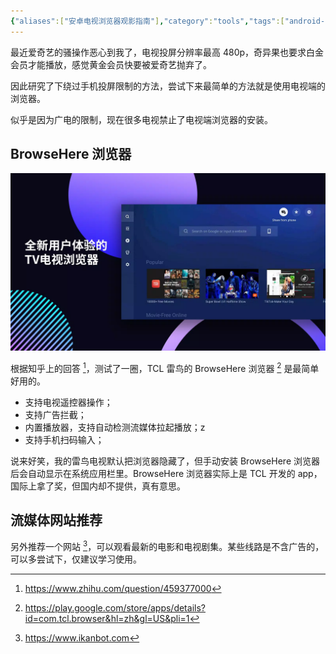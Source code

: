 ```yaml
---
{"aliases":["安卓电视浏览器观影指南"],"category":"tools","tags":["android-tv"],"status":"published","link":"NA","date created":"2023-01-28 Sat 21:35:16","date modified":"2024-02-21 Wed 18:49:01","dg-publish":true,"permalink":"/Blog/Share/安卓电视浏览器观影指南/","dgPassFrontmatter":true,"noteIcon":"1","created":"2023-01-28T21:35:16.000+08:00","updated":"2024-02-21T18:57:51.306+08:00"}
---
```



最近爱奇艺的骚操作恶心到我了，电视投屏分辨率最高 480p，奇异果也要求白金会员才能播放，感觉黄金会员快要被爱奇艺抛弃了。

因此研究了下绕过手机投屏限制的方法，尝试下来最简单的方法就是使用电视端的浏览器。

似乎是因为广电的限制，现在很多电视禁止了电视端浏览器的安装。

## BrowseHere 浏览器

![Pasted image 20230128220355](https://github.com/Yunz93/PicRepo/blob/main/image/Pasted%20image%2020230128220355.png?raw=true)

根据知乎上的回答 [^1]，测试了一圈，TCL 雷鸟的 BrowseHere 浏览器 [^2] 是最简单好用的。
- 支持电视遥控器操作；
- 支持广告拦截；
- 内置播放器，支持自动检测流媒体拉起播放；z
- 支持手机扫码输入；

说来好笑，我的雷鸟电视默认把浏览器隐藏了，但手动安装 BrowseHere 浏览器后会自动显示在系统应用栏里。BrowseHere 浏览器实际上是 TCL 开发的 app，国际上拿了奖，但国内却不提供，真有意思。

## 流媒体网站推荐

另外推荐一个网站 [^3]，可以观看最新的电影和电视剧集。某些线路是不含广告的，可以多尝试下，仅建议学习使用。

[^1]: https://www.zhihu.com/question/459377000
[^2]: https://play.google.com/store/apps/details?id=com.tcl.browser&hl=zh&gl=US&pli=1
[^3]: https://www.ikanbot.com
